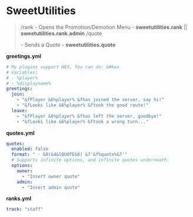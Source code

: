 # SweetUtilities

> /rank <Player> - Opens the Promotion/Demotion Menu - **sweetutilities.rank** || **sweetutilities.rank.admin**
> /quote <Section> - Sends a Quote - **sweetutilities.quote**

__greetings.yml__
```yml
# My plugins support HEX, You can do: &#hex
# Variables:
# - %player%
# - %displayname%
greetings:
  join:
    - "&fPlayer &6%player% &fhas joined the server, say hi!"
    - "&fLooks like &6%player% &ftook the good route!"
  leave:
    - "&fPlayer &6%player% &fhas left the server, goodbye!"
    - "&fLooks like &6%player% &ftook a wrong turn..."
```
__quotes.yml__
```yml
quotes:
  enabled: false
  format: " · &8(&4&lQUOTE&8) &7'&f%quote%&7'"
  # Supports infinite options, and infinite quotes underneath.
  options:
    owner:
      - "Insert owner quote"
    admin:
      - "Insert admin quote"
```
__ranks.yml__
```yml
track: "staff"
```

